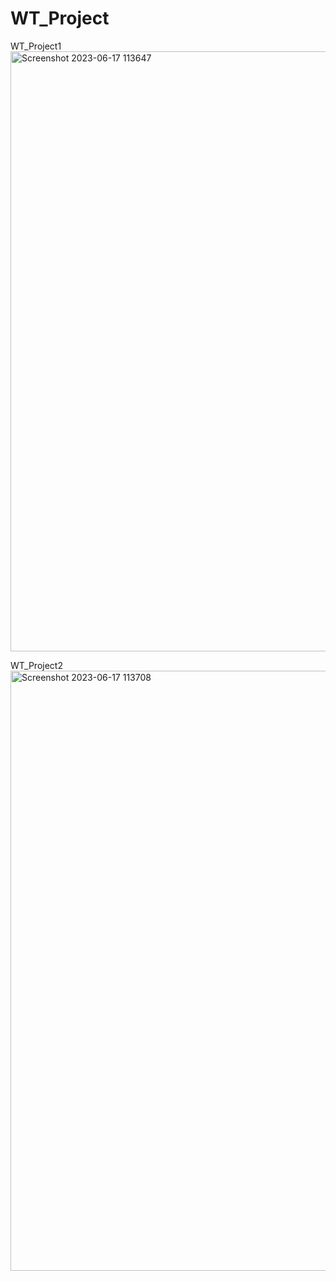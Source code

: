 # WT_Project
WT_Project1
<img width="960" alt="Screenshot 2023-06-17 113647" src="https://github.com/nishchita74/WT_Project/assets/136787298/52a9ea38-98c9-4898-8c5d-b1319a5a4b13">

WT_Project2
<img width="960" alt="Screenshot 2023-06-17 113708" src="https://github.com/nishchita74/WT_Project/assets/136787298/14d5bdd1-f1f6-4021-95c0-b52878435d5c">

